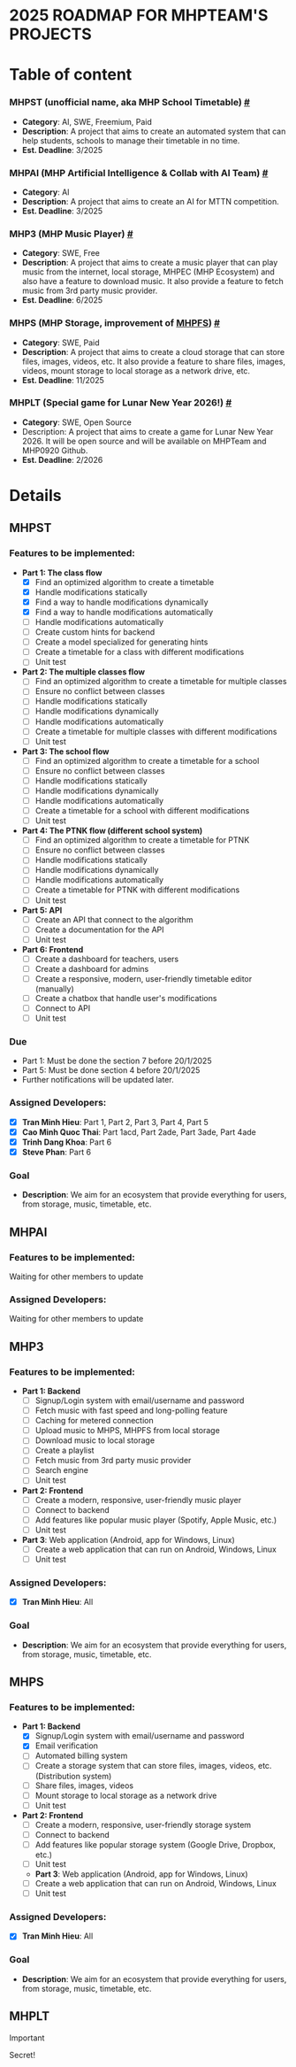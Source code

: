# 2025 ROADMAP FOR MHPTEAM'S PROJECTS

# Table of content
### MHPST (unofficial name, aka MHP School Timetable) [#](#mhpst)
- **Category**: AI, SWE, Freemium, Paid
- **Description**: A project that aims to create an automated system that can help students, schools to manage their timetable in no time.
- **Est. Deadline**: 3/2025
### MHPAI (MHP Artificial Intelligence & Collab with AI Team) [#](#mhpai)
- **Category**: AI
- **Description**: A project that aims to create an AI for MTTN competition.
- **Est. Deadline**: 3/2025
### MHP3 (MHP Music Player) [#](#mhp3) 
- **Category**: SWE, Free
- **Description**: A project that aims to create a music player that can play music from the internet, local storage, MHPEC (MHP Ecosystem) and also have a feature to download music. It also provide a feature to fetch music from 3rd party music provider.
- **Est. Deadline**: 6/2025
### MHPS (MHP Storage, improvement of [MHPFS](https://fs.mhpteam.dev)) [#](#mhps)
- **Category**: SWE, Paid
- **Description**: A project that aims to create a cloud storage that can store files, images, videos, etc. It also provide a feature to share files, images, videos, mount storage to local storage as a network drive, etc.
- **Est. Deadline**: 11/2025
### MHPLT (Special game for Lunar New Year 2026!) [#](#mhplt)
- **Category**: SWE, Open Source
- Description: A project that aims to create a game for Lunar New Year 2026. It will be open source and will be available on MHPTeam and MHP0920 Github.
- **Est. Deadline**: 2/2026
# Details
## MHPST
### Features to be implemented:
  - **Part 1: The class flow**
    - [x] Find an optimized algorithm to create a timetable
    - [x] Handle modifications statically
    - [x] Find a way to handle modifications dynamically
    - [x] Find a way to handle modifications automatically
    - [ ] Handle modifications automatically
    - [ ] Create custom hints for backend
    - [ ] Create a model specialized for generating hints
    - [ ] Create a timetable for a class with different modifications
    - [ ] Unit test
  - **Part 2: The multiple classes flow**
    - [ ] Find an optimized algorithm to create a timetable for multiple classes
    - [ ] Ensure no conflict between classes
    - [ ] Handle modifications statically
    - [ ] Handle modifications dynamically
    - [ ] Handle modifications automatically
    - [ ] Create a timetable for multiple classes with different modifications
    - [ ] Unit test
  - **Part 3: The school flow**
    - [ ] Find an optimized algorithm to create a timetable for a school
    - [ ] Ensure no conflict between classes
    - [ ] Handle modifications statically
    - [ ] Handle modifications dynamically
    - [ ] Handle modifications automatically
    - [ ] Create a timetable for a school with different modifications
    - [ ] Unit test
  - **Part 4: The PTNK flow (different school system)**
    - [ ] Find an optimized algorithm to create a timetable for PTNK
    - [ ] Ensure no conflict between classes
    - [ ] Handle modifications statically
    - [ ] Handle modifications dynamically
    - [ ] Handle modifications automatically
    - [ ] Create a timetable for PTNK with different modifications
    - [ ] Unit test
  - **Part 5: API**
    - [ ] Create an API that connect to the algorithm
    - [ ] Create a documentation for the API
    - [ ] Unit test
  - **Part 6: Frontend**
    - [ ] Create a dashboard for teachers, users
    - [ ] Create a dashboard for admins
    - [ ] Create a responsive, modern, user-friendly timetable editor (manually)
    - [ ] Create a chatbox that handle user's modifications
    - [ ] Connect to API
    - [ ] Unit test
### Due
  - Part 1: Must be done the section 7 before 20/1/2025
  - Part 5: Must be done section 4 before 20/1/2025
  - Further notifications will be updated later.
### Assigned Developers:
  - [x] **Tran Minh Hieu**: Part 1, Part 2, Part 3, Part 4, Part 5
  - [x] **Cao Minh Quoc Thai**: Part 1acd, Part 2ade, Part 3ade, Part 4ade
  - [x] **Trinh Dang Khoa**: Part 6
  - [x] **Steve Phan**: Part 6
### Goal
- **Description**: We aim for an ecosystem that provide everything for users, from storage, music, timetable, etc.
## MHPAI
### **Features to be implemented**:
  Waiting for other members to update
### **Assigned Developers**:
  Waiting for other members to update
## MHP3
### **Features to be implemented**:
  - **Part 1: Backend**
    - [ ] Signup/Login system with email/username and password
    - [ ] Fetch music with fast speed and long-polling feature
    - [ ] Caching for metered connection
    - [ ] Upload music to MHPS, MHPFS from local storage
    - [ ] Download music to local storage
    - [ ] Create a playlist
    - [ ] Fetch music from 3rd party music provider
    - [ ] Search engine
    - [ ] Unit test
  - **Part 2: Frontend**
    - [ ] Create a modern, responsive, user-friendly music player
    - [ ] Connect to backend
    - [ ] Add features like popular music player (Spotify, Apple Music, etc.)
    - [ ] Unit test
  - **Part 3**: Web application (Android, app for Windows, Linux)
    - [ ] Create a web application that can run on Android, Windows, Linux
    - [ ] Unit test
### **Assigned Developers**:
  - [x] **Tran Minh Hieu**: All
### Goal
  - **Description**: We aim for an ecosystem that provide everything for users, from storage, music, timetable, etc.
## MHPS
### **Features to be implemented**:
  - **Part 1: Backend**
    - [x] Signup/Login system with email/username and password
    - [x] Email verification
    - [ ] Automated billing system
    - [ ] Create a storage system that can store files, images, videos, etc. (Distribution system)
    - [ ] Share files, images, videos
    - [ ] Mount storage to local storage as a network drive
    - [ ] Unit test
  - **Part 2: Frontend**
    - [ ] Create a modern, responsive, user-friendly storage system
    - [ ] Connect to backend
    - [ ] Add features like popular storage system (Google Drive, Dropbox, etc.)
    - [ ] Unit test
    - **Part 3**: Web application (Android, app for Windows, Linux)
    - [ ] Create a web application that can run on Android, Windows, Linux
    - [ ] Unit test
### **Assigned Developers**:
  - [x] **Tran Minh Hieu**: All
### Goal
  - **Description**: We aim for an ecosystem that provide everything for users, from storage, music, timetable, etc.
## MHPLT
> [!IMPORTANT]
> Secret!